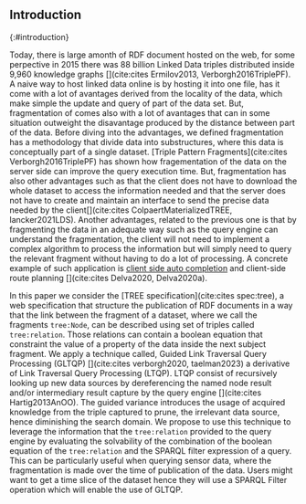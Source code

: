 ## Introduction
{:#introduction}

Today, there is large amonth of RDF document hosted on the web,
for some perpective in 2015 there was 88 billion Linked Data triples distributed
inside 9,960 knowledge graphs [](cite:cites Ermilov2013, Verborgh2016TriplePF).
A naive way to host linked data online is by hosting it into one file,
has it come with a lot of avantages derived from the locality of the data,
which make simple the update and query of part of the data set. 
But, fragmentation of comes also with a lot of avantages that can in some situation
outweight the disavantage produced by the distance between part of the data.
Before diving into the advantages, we defined fragmentation has a methodology that divide data into substructures,
where this data is conceptually part of a single dataset.
[Triple Pattern Fragments](cite:cites Verborgh2016TriplePF) has shown how fragementation of the data
on the server side can improve the query execution time. 
But,
fragmentation has also other advantages such as that the client does not have to download the whole dataset to access
the information needed and
that the server does not have to create and maintain an interface 
to send the precise data needed by the client[](cite:cites ColpaertMaterializedTREE, lancker2021LDS).
Another advantages, related to the previous one is that by fragmenting
the data in an adequate way such as the query engine can understand the fragmentation,
the client will not need to implement a complex algorithm
to process the information but will simply need to query the relevant fragment without having to do a lot of processing.
A concrete example of such application is [client side auto completion](https://tree.linkeddatafragments.org/demo/autocompletion/)
and client-side route planning [](cite:cites Delva2020, Delva2020a).

In this paper we consider the [TREE specification](cite:cites spec:tree), a web specification that structure the publication of
RDF documents in a way that the link between the fragment of a dataset, where we call the fragments `tree:Node`,
can be described using set of triples called `tree:relation`.
Those relations can contain a boolean equation that constraint the value of a property of the data inside the next subject fragment.
We apply a technique called, Guided Link Traversal Query Processing (GLTQP) [](cite:cites verborgh2020, taelman2023)
a derivative of Link Traversal Query Processing (LTQP).
LTQP  consist of recursively looking up new data sources by dereferencing the named node result and/or intermediary result
capture by the query engine [](cite:cites Hartig2013AnOO).
The guided variance introduces the usage of acquired knowledge from the triple captured to prune,
the irrelevant data source, hence diminishing the search domain. 
We propose to use this technique to leverage the information that the `tree:relation` provided to the query engine
by evaluating the solvability of the combination of the boolean equation of the `tree:relation` and the SPARQL filter expression
of a query. 
This can be particularly useful when querying sensor data,
where the fragmentation is made over the time of publication of the data.
Users might want to get a time slice of the dataset hence they will use a SPARQL Filter operation
which will enable the use of GLTQP.   